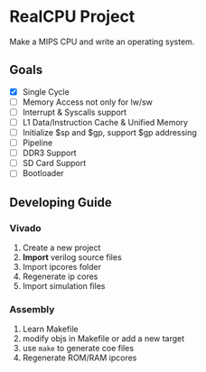 # RealCPU Project

Make a MIPS CPU and write an operating system.

## Goals

- [x] Single Cycle
- [ ] Memory Access not only for lw/sw
- [ ] Interrupt & Syscalls support
- [ ] L1 Data/Instruction Cache & Unified Memory
- [ ] Initialize $sp and $gp, support $gp addressing
- [ ] Pipeline
- [ ] DDR3 Support
- [ ] SD Card Support
- [ ] Bootloader

## Developing Guide

### Vivado

1. Create a new project
2. **Import** verilog source files
3. Import ipcores folder
4. Regenerate ip cores
5. Import simulation files

### Assembly 

1. Learn Makefile
2. modify objs in Makefile or add a new target
3. use `make` to generate coe files
4. Regenerate ROM/RAM ipcores


